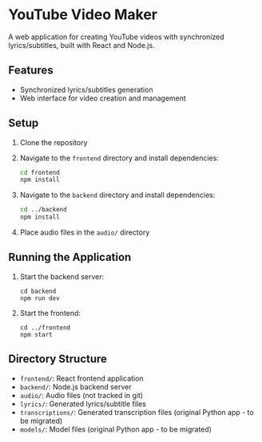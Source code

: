 # YouTube Video Maker

A web application for creating YouTube videos with synchronized lyrics/subtitles, built with React and Node.js.

## Features

-   Synchronized lyrics/subtitles generation
-   Web interface for video creation and management

## Setup

1.  Clone the repository
2.  Navigate to the `frontend` directory and install dependencies:

    ```bash
    cd frontend
    npm install
    ```

3.  Navigate to the `backend` directory and install dependencies:

    ```bash
    cd ../backend
    npm install
    ```

4.  Place audio files in the `audio/` directory

## Running the Application
1.  Start the backend server:
    ```
    cd backend
    npm run dev
    ```
2.  Start the frontend:
    ```
    cd ../frontend
    npm start
    ```

## Directory Structure

-   `frontend/`: React frontend application
-   `backend/`: Node.js backend server
-   `audio/`: Audio files (not tracked in git)
-   `lyrics/`: Generated lyrics/subtitle files
-   `transcriptions/`: Generated transcription files (original Python app - to be migrated)
- `models/`: Model files (original Python app - to be migrated)